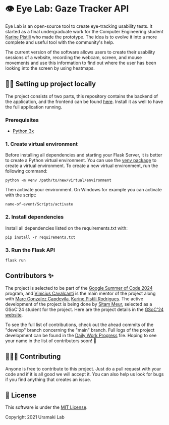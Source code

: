 # 👁️ Eye Lab: Gaze Tracker API

Eye Lab is an open-source tool to create eye-tracking usability tests. It started as a final undergraduate work for the Computer Engineering student [Karine Pistili](https://www.linkedin.com/in/karine-pistili/) who made the prototype. The idea is to evolve it into a more complete and useful tool with the community's help.

The current version of the software allows users to create their usability sessions of a website, recording the webcam, screen, and mouse movements and use this information to find out where the user has been looking into the screen by using heatmaps.

## 👩‍💻 Setting up project locally

The project consists of two parts, this repository contains the backend of the application, and the frontend can be found [here](https://github.com/uramakilab/web-eye-tracker-front). Install it as well to have the full application running.

### Prerequisites

- [Python 3x](https://www.python.org/downloads/)

### 1. Create virtual environment

Before installing all dependencies and starting your Flask Server, it is better to create a Python virtual environment. You can use the [venv package](https://docs.python.org/3/library/venv.html) to create a virtual environment. To create a new virtual environment, run the following command:

```
python -m venv /path/to/new/virtual/environment
```

Then activate your environment. On Windows for example you can activate with the script:

```
name-of-event/Scripts/activate
```

### 2. Install dependencies

Install all dependencies listed on the requirements.txt with:

```
pip install -r requirements.txt
```

### 3. Run the Flask API

```
flask run
```

## Contributors ✨

The project is selected to be part of the [Google Summer of Code 2024](https://summerofcode.withgoogle.com/programs/2024/organizations/uramaki-lab) program, and [Vinícius Cavalcanti](https://github.com/hvini) is the main mentor of the project along with [Marc Gonzalez Capdevila](https://github.com/marcgc21), [Karine Pistili Rodrigues](https://github.com/KarinePistili). The active development of the project is being done by [Sitam Meur](https://github.com/sitamgithub-MSIT), selected as a GSoC'24 student for the project. Here are the project details in the [GSoC'24 website](https://summerofcode.withgoogle.com/programs/2024/projects/lEPzZg7S).

To see the full list of contributions, check out the ahead commits of the "develop" branch concerning the "main" branch. Full logs of the project development can be found in the [Daily Work Progress](https://docs.google.com/document/d/1RjCnGjYYgPKvFUrN8hSjPX29aayWr6eEopeCN3QZwEQ/edit?usp=sharing) file. Hoping to see your name in the list of contributors soon! 🚀

## 🧑‍🤝‍🧑 Contributing

Anyone is free to contribute to this project. Just do a pull request with your code and if it is all good we will accept it. You can also help us look for bugs if you find anything that creates an issue.

## 📃 License

This software is under the [MIT License](https://opensource.org/licenses/MIT).

Copyright 2021 Uramaki Lab
